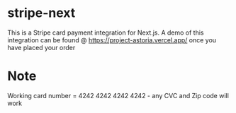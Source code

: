 # stripe-next

This is a Stripe card payment integration for Next.js.
A demo of this integration can be found @ https://project-astoria.vercel.app/ once you have placed your order

# Note
Working card number = 4242 4242 4242 4242 - any CVC and Zip code will work
